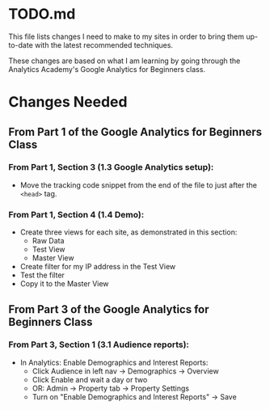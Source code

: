 # TODO.md

This file lists changes I need to make to my sites in order to bring them up-to-date with the latest recommended techniques.

These changes are based on what I am learning by going through the Analytics Academy's Google Analytics for Beginners class.

# Changes Needed

## From Part 1 of the Google Analytics for Beginners Class

### From Part 1, Section 3 (1.3 Google Analytics setup):

- Move the tracking code snippet from the end of the file to just after the `<head>` tag.

### From Part 1, Section 4 (1.4 Demo):

- Create three views for each site, as demonstrated in this section:
  - Raw Data
  - Test View
  - Master View
- Create filter for my IP address in the Test View
- Test the filter
- Copy it to the Master View

## From Part 3 of the Google Analytics for Beginners Class

### From Part 3, Section 1 (3.1 Audience reports):

- In Analytics: Enable Demographics and Interest Reports:
  - Click Audience in left nav -> Demographics -> Overview
  - Click Enable and wait a day or two
  - OR: Admin -> Property tab -> Property Settings
  - Turn on "Enable Demographics and Interest Reports" -> Save


